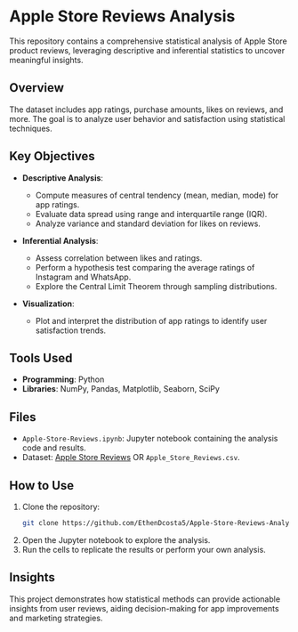 # Apple Store Reviews Analysis  

This repository contains a comprehensive statistical analysis of Apple Store product reviews, leveraging descriptive and inferential statistics to uncover meaningful insights.  

## Overview  
The dataset includes app ratings, purchase amounts, likes on reviews, and more. The goal is to analyze user behavior and satisfaction using statistical techniques.  

## Key Objectives  
- **Descriptive Analysis**:  
  - Compute measures of central tendency (mean, median, mode) for app ratings.  
  - Evaluate data spread using range and interquartile range (IQR).  
  - Analyze variance and standard deviation for likes on reviews.  

- **Inferential Analysis**:  
  - Assess correlation between likes and ratings.  
  - Perform a hypothesis test comparing the average ratings of Instagram and WhatsApp.  
  - Explore the Central Limit Theorem through sampling distributions.  

- **Visualization**:  
  - Plot and interpret the distribution of app ratings to identify user satisfaction trends.  

## Tools Used  
- **Programming**: Python  
- **Libraries**: NumPy, Pandas, Matplotlib, Seaborn, SciPy  

## Files  
- `Apple-Store-Reviews.ipynb`: Jupyter notebook containing the analysis code and results.  
- Dataset: [Apple Store Reviews](https://drive.google.com/file/d/1NfhChTBqxuhjY05zsUV0oQjWb0bO18mD/view?usp=sharing) OR `Apple_Store_Reviews.csv`.

## How to Use  
1. Clone the repository:  
   ```bash  
   git clone https://github.com/EthenDcosta5/Apple-Store-Reviews-Analysis.git  
2. Open the Jupyter notebook to explore the analysis.
3. Run the cells to replicate the results or perform your own analysis.

## Insights
This project demonstrates how statistical methods can provide actionable insights from user reviews, aiding decision-making for app improvements and marketing strategies.
